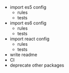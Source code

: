 - import es5 config
  - rules
  - tests
- import es6 config
  - rules
  - tests
- import react config
  - rules
  - tests
- write readme
- CI
- deprecate other packages
